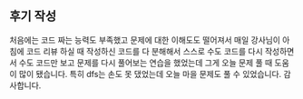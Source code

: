 ## 후기 작성

처음에는 코드 짜는 능력도 부족했고 문제에 대한 이해도도 떨어져서 매일 강사님이 아침에 코드 리뷰 하실 때 작성하신 코드를
다 분해해서 스스로 수도 코드를 다시 작성하면서 수도 코드만 보고 문제를 다시 풀어보는 연습을 했었는데 그게 오늘 문제 풀 때
도움이 많이 됐습니다. 특히 dfs는 손도 못 댔었는데 오늘 마을 문제도 풀 수 있었습니다. 감사합니다.  